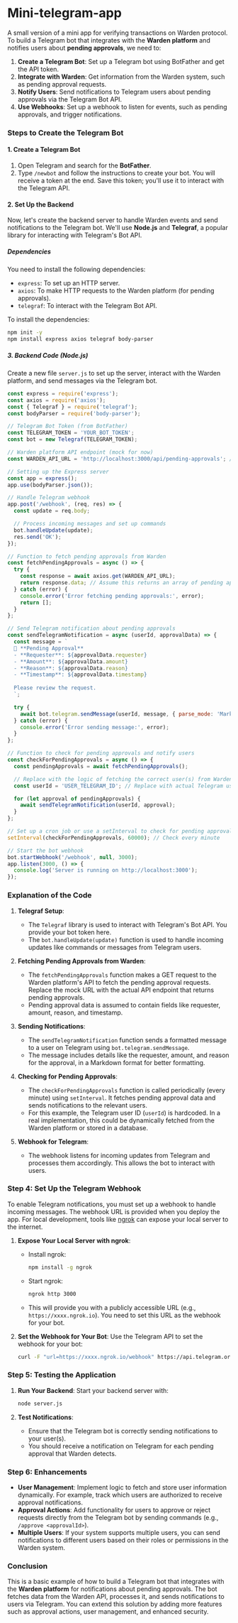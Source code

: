 # Mini-telegram-app
A small version of a mini app for verifying transactions on Warden protocol.
To build a Telegram bot that integrates with the **Warden platform** and notifies users about **pending approvals**, we need to:

1. **Create a Telegram Bot**: Set up a Telegram bot using BotFather and get the API token.
2. **Integrate with Warden**: Get information from the Warden system, such as pending approval requests.
3. **Notify Users**: Send notifications to Telegram users about pending approvals via the Telegram Bot API.
4. **Use Webhooks**: Set up a webhook to listen for events, such as pending approvals, and trigger notifications.

### Steps to Create the Telegram Bot

#### 1. **Create a Telegram Bot**

1. Open Telegram and search for the **BotFather**.
2. Type `/newbot` and follow the instructions to create your bot. You will receive a token at the end. Save this token; you'll use it to interact with the Telegram API.

#### 2. **Set Up the Backend**

Now, let's create the backend server to handle Warden events and send notifications to the Telegram bot. We'll use **Node.js** and **Telegraf**, a popular library for interacting with Telegram's Bot API.

##### Dependencies
You need to install the following dependencies:
- `express`: To set up an HTTP server.
- `axios`: To make HTTP requests to the Warden platform (for pending approvals).
- `telegraf`: To interact with the Telegram Bot API.

To install the dependencies:

```bash
npm init -y
npm install express axios telegraf body-parser
```

##### 3. **Backend Code (Node.js)**

Create a new file `server.js` to set up the server, interact with the Warden platform, and send messages via the Telegram bot.

```javascript
const express = require('express');
const axios = require('axios');
const { Telegraf } = require('telegraf');
const bodyParser = require('body-parser');

// Telegram Bot Token (from BotFather)
const TELEGRAM_TOKEN = 'YOUR_BOT_TOKEN';
const bot = new Telegraf(TELEGRAM_TOKEN);

// Warden platform API endpoint (mock for now)
const WARDEN_API_URL = 'http://localhost:3000/api/pending-approvals'; // Replace with actual Warden API endpoint

// Setting up the Express server
const app = express();
app.use(bodyParser.json());

// Handle Telegram webhook
app.post('/webhook', (req, res) => {
  const update = req.body;

  // Process incoming messages and set up commands
  bot.handleUpdate(update);
  res.send('OK');
});

// Function to fetch pending approvals from Warden
const fetchPendingApprovals = async () => {
  try {
    const response = await axios.get(WARDEN_API_URL);
    return response.data; // Assume this returns an array of pending approvals
  } catch (error) {
    console.error('Error fetching pending approvals:', error);
    return [];
  }
};

// Send Telegram notification about pending approvals
const sendTelegramNotification = async (userId, approvalData) => {
  const message = `
  📝 **Pending Approval**
  - **Requester**: ${approvalData.requester}
  - **Amount**: ${approvalData.amount}
  - **Reason**: ${approvalData.reason}
  - **Timestamp**: ${approvalData.timestamp}
  
  Please review the request.
  `;

  try {
    await bot.telegram.sendMessage(userId, message, { parse_mode: 'Markdown' });
  } catch (error) {
    console.error('Error sending message:', error);
  }
};

// Function to check for pending approvals and notify users
const checkForPendingApprovals = async () => {
  const pendingApprovals = await fetchPendingApprovals();

  // Replace with the logic of fetching the correct user(s) from Warden
  const userId = 'USER_TELEGRAM_ID'; // Replace with actual Telegram user ID

  for (let approval of pendingApprovals) {
    await sendTelegramNotification(userId, approval);
  }
};

// Set up a cron job or use a setInterval to check for pending approvals periodically
setInterval(checkForPendingApprovals, 60000); // Check every minute

// Start the bot webhook
bot.startWebhook('/webhook', null, 3000);
app.listen(3000, () => {
  console.log('Server is running on http://localhost:3000');
});
```

### Explanation of the Code

1. **Telegraf Setup**: 
   - The `Telegraf` library is used to interact with Telegram's Bot API. You provide your bot token here.
   - The `bot.handleUpdate(update)` function is used to handle incoming updates like commands or messages from Telegram users.

2. **Fetching Pending Approvals from Warden**:
   - The `fetchPendingApprovals` function makes a GET request to the Warden platform's API to fetch the pending approval requests. Replace the mock URL with the actual API endpoint that returns pending approvals.
   - Pending approval data is assumed to contain fields like requester, amount, reason, and timestamp.

3. **Sending Notifications**:
   - The `sendTelegramNotification` function sends a formatted message to a user on Telegram using `bot.telegram.sendMessage`.
   - The message includes details like the requester, amount, and reason for the approval, in a Markdown format for better formatting.

4. **Checking for Pending Approvals**:
   - The `checkForPendingApprovals` function is called periodically (every minute) using `setInterval`. It fetches pending approval data and sends notifications to the relevant users.
   - For this example, the Telegram user ID (`userId`) is hardcoded. In a real implementation, this could be dynamically fetched from the Warden platform or stored in a database.

5. **Webhook for Telegram**:
   - The webhook listens for incoming updates from Telegram and processes them accordingly. This allows the bot to interact with users.

### Step 4: Set Up the Telegram Webhook

To enable Telegram notifications, you must set up a webhook to handle incoming messages. The webhook URL is provided when you deploy the app. For local development, tools like [ngrok](https://ngrok.com/) can expose your local server to the internet.

1. **Expose Your Local Server with ngrok**:
   - Install ngrok:
     ```bash
     npm install -g ngrok
     ```
   - Start ngrok:
     ```bash
     ngrok http 3000
     ```
   - This will provide you with a publicly accessible URL (e.g., `https://xxxx.ngrok.io`). You need to set this URL as the webhook for your bot.

2. **Set the Webhook for Your Bot**:
   Use the Telegram API to set the webhook for your bot:
   ```bash
   curl -F "url=https://xxxx.ngrok.io/webhook" https://api.telegram.org/bot<YOUR_BOT_TOKEN>/setWebhook
   ```

### Step 5: Testing the Application

1. **Run Your Backend**:
   Start your backend server with:
   ```bash
   node server.js
   ```

2. **Test Notifications**:
   - Ensure that the Telegram bot is correctly sending notifications to your user(s).
   - You should receive a notification on Telegram for each pending approval that Warden detects.

### Step 6: Enhancements

- **User Management**: Implement logic to fetch and store user information dynamically. For example, track which users are authorized to receive approval notifications.
- **Approval Actions**: Add functionality for users to approve or reject requests directly from the Telegram bot by sending commands (e.g., `/approve <approvalId>`).
- **Multiple Users**: If your system supports multiple users, you can send notifications to different users based on their roles or permissions in the Warden system.

### Conclusion

This is a basic example of how to build a Telegram bot that integrates with the **Warden platform** for notifications about pending approvals. The bot fetches data from the Warden API, processes it, and sends notifications to users via Telegram. You can extend this solution by adding more features such as approval actions, user management, and enhanced security.
